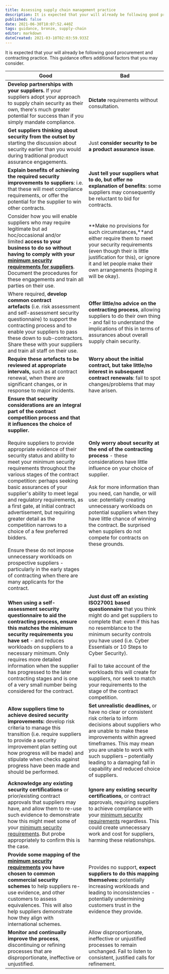 ```yaml
---
title: Assessing supply chain management practice
description: It is expected that your will already be following good procurement and contracting practice. This guidance offers additional factors that you may consider.
published: false
date: 2021-06-30T18:07:52.440Z
tags: guidance, bronze, supply-chain
editor: markdown
dateCreated: 2021-03-10T02:03:59.933Z
---
```


It is expected that your will already be following good procurement and contracting practice. This guidance offers additional factors that you may consider. 

| **Good** | **Bad** |
| --- | --- |
| **Develop partnerships with your suppliers.** If your suppliers adopt your approach to supply chain security as their own, there's much greater potential for success than if you simply mandate compliance. | **Dictate** requirements without consultation. |
| **Get suppliers thinking about security from the outset by** starting the discussion about security earlier than you would during traditional product assurance engagements. | Just **consider security to be a product assurance issue**. |
| **Explain benefits of achieving the required security improvements to suppliers**: i.e. that these will meet compliance requirements, or offer the potential for the supplier to win other contracts. | **Just tell your suppliers what to do, but offer no explanation of benefits**: some suppliers may consequently be reluctant to bid for contracts. |
| Consider how you will enable suppliers who may require legitimate but ad hoc/occasional and/or limited **access to your business to do so without having to comply with your** [**minimum security requirements for suppliers**](/collection/supply-chain-security?curPage=/collection/supply-chain-security/principles-supply-chain-security/understand-the-risks). Document the procedures for these engagements and train all parties on their use. | **Make no provisions for such circumstances,**and either require them to meet your security requirements (even though their is little justification for this), or ignore it and let people make their own arrangements (hoping it will be okay). |
| Where required, **develop common contract artefacts** (i.e. risk assessment and self-assessment security questionnaire) to support the contracting process and to enable your suppliers to pass these down to sub-contractors. Share these with your suppliers and train all staff on their use. | **Offer little/no advice on the contracting process**, allowing suppliers to do their own thing - and fail to understand the implications of this in terms of assurances about overall supply chain security. |
| **Require these artefacts to be reviewed at appropriate intervals,** such as at contract renewal, when there are significant changes, or in response to major incidents. | **Worry about the initial contract, but take little/no interest in subsequent contract renewals**: fail to spot changes/problems that may have arisen. |
| **Ensure that security considerations are an integral part of the contract competition process and that it influences the choice of supplier.**<br><br>Require suppliers to provide appropriate evidence of their security status and ability to meet your minimum security requirements throughout the various stages of the contract competition: perhaps seeking basic assurances of your supplier's ability to meet legal and regulatory requirements, as a first gate, at initial contract advertisement, but requiring greater detail as the competition narrows to a choice of a few preferred bidders.<br><br>Ensure these do not impose unnecessary workloads on prospective suppliers - particularly in the early stages of contracting when there are many applicants for the contract. | **Only worry about security at the end of the contracting process** - these considerations have little influence on your choice of supplier.<br><br>Ask for more information than you need, can handle, or will use: potentially creating unnecessary workloads on potential suppliers when they have little chance of winning the contract. Be surprised when suppliers do not compete for contracts on these grounds. |
| **When using a self-assessment security questionnaire to aid the contracting process, ensure this matches the minimum security requirements you have set** - and reduces workloads on suppliers to a necessary minimum. Only requires more detailed information when the supplier has progressed to the later contracting stages and is one of a very small number being considered for the contract. | **Just dust off an existing ISO27001 based questionnaire** that you think might do and get suppliers to complete that: even if this has no resemblance to the minimum security controls you have used (i.e. Cyber Essentials or 10 Steps to Cyber Security).<br><br>Fail to take account of the workloads this will create for suppliers, nor seek to match your requirements to the stage of the contract competition. |
| **Allow suppliers time to achieve desired security improvements:** develop risk criteria to manage this transition (i.e. require suppliers to provide a security improvement plan setting out how progress will be made) and stipulate when checks against progress have been made and should be performed. | **Set unrealistic deadlines,** or have no clear or consistent risk criteria to inform decisions about suppliers who are unable to make these improvements within agreed timeframes. This may mean you are unable to work with such suppliers – potentially leading to a damaging fall in capability and reduced choice of suppliers. |
| **Acknowledge any existing security certifications** or prior/existing contract approvals that suppliers may have, and allow them to re-use such evidence to demonstrate how this might meet some of your [minimum security requirements](/collection/supply-chain-security?curPage=/collection/supply-chain-security/principles-supply-chain-security/understand-the-risks). But probe appropriately to confirm this is the case. | **Ignore any existing security certifications**, or contract approvals, requiring suppliers to achieve compliance with your [minimum security requirements](/collection/supply-chain-security?curPage=/collection/supply-chain-security/principles-supply-chain-security/understand-the-risks) regardless. This could create unnecessary work and cost for suppliers, harming these relationships. |
| **Provide some mapping of the** [**minimum security requirements**](/collection/supply-chain-security?curPage=/collection/supply-chain-security/principles-supply-chain-security/understand-the-risks) **you have chosen to common commercial security schemes** to help suppliers re-use evidence, and other customers to assess equivalences. This will also help suppliers demonstrate how they align with international schemes. | Provides no support, **expect suppliers to do this mapping themselves:** potentially increasing workloads and leading to inconsistencies - potentially undermining customers trust in the evidence they provide. |
| **Monitor and continually improve the process**, discontinuing or refining processes that are disproportionate, ineffective or unjustified. | Allow disproportionate, ineffective or unjustified processes to remain unchanged. Fail to listen to consistent, justified calls for refinement. |